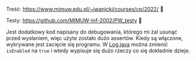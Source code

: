 Treść: https://www.mimuw.edu.pl/~iwanicki/courses/cp/2022/ 🥶

Testy: https://github.com/MIMUW-Inf-2002/PW_testy 🥺

Jest dodatkowy kod napisany do debugowania, którego mi żal usunąć przed
wysłaniem, więc użyte zostało dużo assertów. Kiedy są włączone, wykrywane jest
zacięcie się programu. W [Log.java](src/cp2022/solution/Log.java) można
zmienić `isEnabled` na `true` i wtedy wypisuje się dużo rzeczy co się dokładnie
dzieje.
